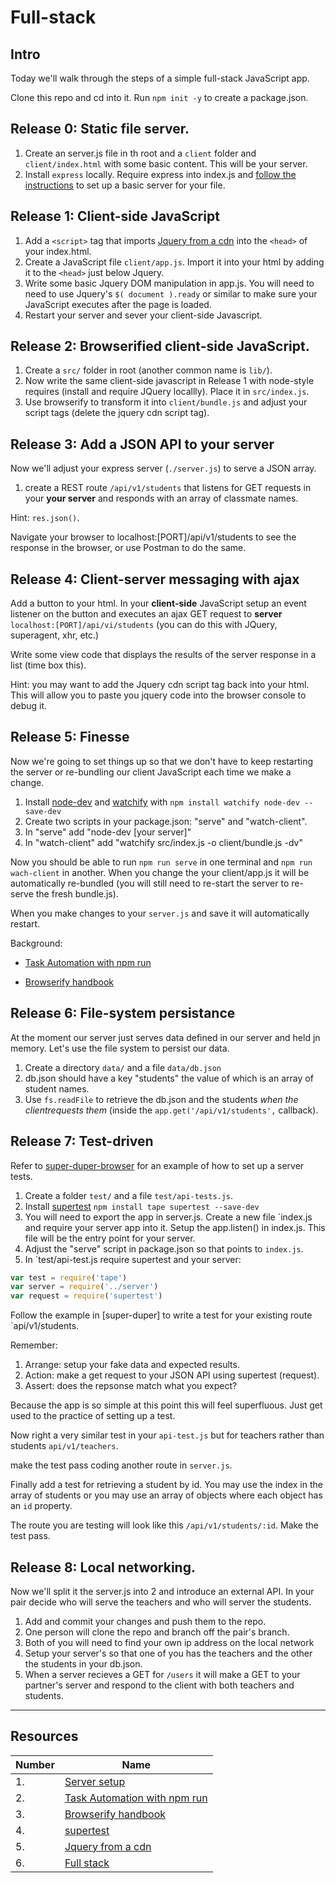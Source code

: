 # Full-stack

## Intro

Today we'll walk through the steps of a simple full-stack JavaScript app.

Clone this repo and cd into it. Run `npm init -y` to create a package.json.

## Release 0: Static file server.

1. Create an server.js file in th root and a `client` folder and `client/index.html` with some basic content. This will be your server.
1. Install `express` locally. Require express into index.js and [follow the instructions](http://www.fullstacktraining.com/articles/how-to-serve-static-files-with-express) to set up a basic server for your file.


## Release 1: Client-side JavaScript

1. Add a `<script>` tag that imports [Jquery from a cdn](https://developers.google.com/speed/libraries/) into the `<head>` of your index.html.
1. Create a JavaScript file `client/app.js`. Import it into your html by  adding it to the `<head>` just below Jquery.
1. Write some basic Jquery DOM manipulation in app.js. You will need to need to use Jquery's `$( document ).ready` or similar to make sure your JavaScript executes after the page is loaded.
1. Restart your server and sever your client-side Javascript.

## Release 2: Browserified client-side JavaScript.

1. Create a `src/` folder in root (another common name is `lib/`).
1. Now write the same client-side javascript in Release 1 with node-style requires (install and require JQuery locallly). Place it in `src/index.js`.
1. Use browserify to transform it into `client/bundle.js` and adjust your script tags (delete the jquery cdn script tag).

## Release 3: Add a JSON API to your server

Now we'll adjust your express server (`./server.js`) to serve a JSON array.

1. create a REST route `/api/v1/students` that listens for GET requests in your **your server** and responds with an array of classmate names.

Hint: `res.json()`.

Navigate your browser to localhost:[PORT]/api/v1/students to see the response in the browser, or use Postman to do the same.

## Release 4: Client-server messaging with ajax

Add a button to your html. In your **client-side** JavaScript setup an event listener on the button and executes an ajax GET request to **server** `localhost:[PORT]/api/vi/students` (you can do this with JQuery, superagent, xhr, etc.)

Write some view code that displays the results of the server response in a list (time box this).

Hint: you may want to add the Jquery cdn script tag back into your html. This will allow you to paste you jquery code into the browser console to debug it.

## Release 5: Finesse

Now we're going to set things up so that we don't have to keep restarting the server or re-bundling our client JavaScript each time we make a change.

1. Install [node-dev](https://www.npmjs.com/package/node-dev) and [watchify](https://www.npmjs.com/package/watchify) with `npm install watchify node-dev --save-dev`
1. Create two scripts in your package.json: "serve" and "watch-client".
1. In "serve" add "node-dev [your server]"
1. In "watch-client" add "watchify src/index.js -o client/bundle.js -dv"

Now you should be able to run `npm run serve` in one terminal and `npm run wach-client` in another. When you change the your client/app.js it will be automatically re-bundled (you will still need to re-start the server to re-serve the fresh bundle.js).

When you make changes to your `server.js` and save it will automatically restart.


Background:

 * [Task Automation with npm run](http://substack.net/task_automation_with_npm_run)

 * [Browserify handbook](https://github.com/substack/browserify-handbook#watchify)


## Release 6: File-system persistance

At the moment our server just serves data defined in our server and held jn memory. Let's use the file system to persist our data.

1. Create a directory `data/` and a file `data/db.json`
1. db.json should have a key "students" the value of which is an array of student names.
1. Use `fs.readFile` to retrieve the db.json and the students *when the clientrequests them* (inside the `app.get('/api/v1/students',`  callback).


## Release 7: Test-driven

Refer to [super-duper-browser](https://github.com/kakapo-2016/super-duper/tree/es5-tape/test) for an example of how to set up a server tests.

1. Create a folder `test/` and a file `test/api-tests.js`.
1. Install [supertest](https://www.npmjs.com/package/supertest) `npm install tape supertest --save-dev`
1. You will need to export the app in server.js. Create a new file `index.js and require your server app into it. Setup the app.listen() in index.js. This file will be the entry point for your server.
1. Adjust the "serve" script in package.json so that points to `index.js`.
1. In `test/api-test.js require supertest and your server:

```js
var test = require('tape')
var server = require('../server')
var request = require('supertest')
```

Follow the example in [super-duper] to write a test for your existing route `api/v1/students.

Remember:

1. Arrange: setup your fake data and expected results.
2. Action: make a get request to your JSON API using supertest (request).
2. Assert: does the repsonse match what you expect?

Because the app is so simple at this point this will feel superfluous. Just get used to the practice of setting up a test.

Now right a very similar test in your `api-test.js` but for teachers rather than students `api/v1/teachers`.

make the test pass  coding another route in `server.js`.

Finally add a test for retrieving a student by id. You may use the index in the array of students or you may use an array of objects where each object has an `id` property.

The route you are testing will look like this `/api/v1/students/:id`. Make the test pass.


## Release 8: Local networking.


Now we'll split it the server.js into 2 and introduce an external API. In your pair decide who will serve the teachers and who will server the students.

1. Add and commit your changes and push them to the repo.
1. One person will clone the repo and branch off the pair's branch.
1. Both of you will need to find your own ip address on the local network
1. Setup your server's so that one of you has the teachers and the other the students in your db.json.
1. When a server recieves a GET for `/users` it will make a GET to your partner's server and respond to the client with both teachers and students.

---


## Resources

Number | Name
-------|-------------------
1.     | [Server setup](http://www.fullstacktraining.com/articles/how-to-serve-static-files-with-express)
2.     | [Task Automation with npm run](http://substack.net/task_automation_with_npm_run)
3.     | [Browserify handbook](https://github.com/substack/browserify-handbook#watchify)
4.     | [supertest](https://www.npmjs.com/package/supertest)
5.     | [Jquery from a cdn](https://developers.google.com/speed/libraries/)
6.     | [Full stack](http://www.laurencegellert.com/2012/08/what-is-a-full-stack-developer/)










